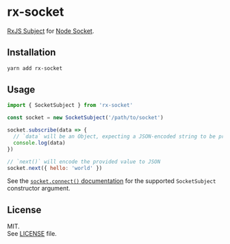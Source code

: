 # rx-socket

[RxJS Subject](https://rxjs.dev/guide/subject) for
[Node Socket](https://nodejs.org/api/net.html#net_class_net_socket).

## Installation

```sh
yarn add rx-socket
```

## Usage

```js
import { SocketSubject } from 'rx-socket'

const socket = new SocketSubject('/path/to/socket')

socket.subscribe(data => {
  // `data` will be an Object, expecting a JSON-encoded string to be provided
  console.log(data)
})

// `next()` will encode the provided value to JSON
socket.next({ hello: 'world' })
```

See the
[`socket.connect()` documentation](https://nodejs.org/api/net.html#net_socket_connect)
for the supported `SocketSubject` constructor argument.

## License

MIT.\
See [LICENSE](LICENSE) file.
